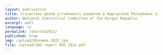 ```yaml
---
layout: publication
title: Статистика Целей устойчивого развития в Кыргызской Республике за 2022 год
author: National Statistical Committee of the Kyrgyz Republic
excerpt: null
language: ru
permalink: /sbornik2022/
published: true
img: /upload/Обложка 2022.jpg
file: /upload/SDG report RUS 2022.pdf
---
```

